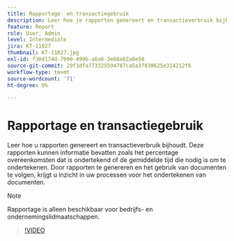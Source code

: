 ```yaml
---
title: Rapportage- en transactiegebruik
description: Leer hoe je rapporten genereert en transactieverbruik bijhoudt
feature: Report
role: User, Admin
level: Intermediate
jira: KT-11027
thumbnail: KT-11027.jpg
exl-id: f30d174d-7990-499b-a6a6-3e68ab2a8e50
source-git-commit: 29f3dfa773325594787ca5a37838625e314212f6
workflow-type: tm+mt
source-wordcount: '71'
ht-degree: 0%

---
```


# Rapportage en transactiegebruik

Leer hoe u rapporten genereert en transactieverbruik bijhoudt. Deze rapporten kunnen informatie bevatten zoals het percentage overeenkomsten dat is ondertekend of de gemiddelde tijd die nodig is om te ondertekenen. Door rapporten te genereren en het gebruik van documenten te volgen, krijgt u inzicht in uw processen voor het ondertekenen van documenten.

>[!NOTE]
>
>Rapportage is alleen beschikbaar voor bedrijfs- en ondernemingslidmaatschappen.

>[!VIDEO](https://video.tv.adobe.com/v/3444688?quality=12&learn=on&hidetitle=true&captions=dut)
